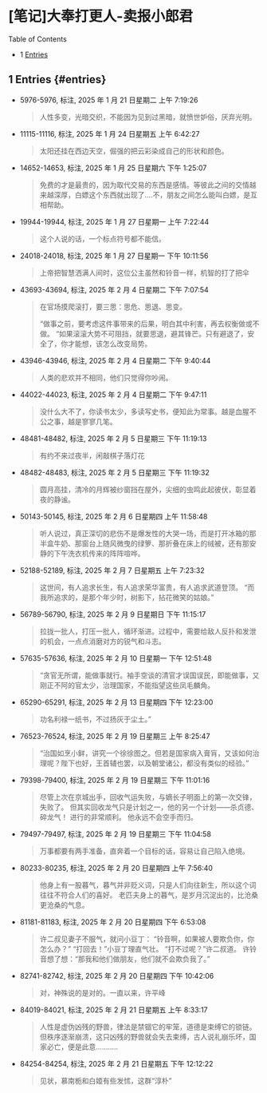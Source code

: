 # [笔记]大奉打更人-卖报小郎君


<div class="ox-hugo-toc toc has-section-numbers">

<div class="heading">Table of Contents</div>

- <span class="section-num">1</span> [Entries](#entries)

</div>
<!--endtoc-->



## <span class="section-num">1</span> Entries {#entries}

-   5976-5976, 标注, 2025 年 1 月 21 日星期二 上午 7:19:26

    > 人性多变，光暗交织，不能因为见到过黑暗，就愤世妒俗，厌弃光明。

-   11115-11116, 标注, 2025 年 1 月 24 日星期五 上午 6:42:27

    > 太阳还挂在西边天空，倔强的把云彩染成自己的形状和颜色。

-   14652-14653, 标注, 2025 年 1 月 25 日星期六 下午 1:25:07

    > 免费的才是最贵的，因为取代交易的东西是感情。等彼此之间的交情越来越深厚，白嫖这个东西就出现了….不，朋友之间怎么能叫白嫖，是互相帮助。

-   19944-19944, 标注, 2025 年 1 月 27 日星期一 上午 7:22:44

    > 这个人说的话，一个标点符号都不能信。

-   24018-24018, 标注, 2025 年 1 月 27 日星期一 下午 10:11:56

    > 上帝把智慧洒满人间时，这位公主虽然和铃音一样，机智的打了把伞

-   43693-43694, 标注, 2025 年 2 月 4 日星期二 下午 7:07:54

    > 在官场摸爬滚打，要三思：思危、思退、思变。
    >
    > “做事之前，要考虑这件事带来的后果，明白其中利害，再去权衡做或不做。 “如果滚滚大势不可阻挡，就要思退，避其锋芒。只有避退了，安全了，你才能想，该怎么改变局势。

-   43946-43946, 标注, 2025 年 2 月 4 日星期二 下午 9:40:44

    > 人类的悲欢并不相同，他们只觉得你吵闹。

-   44022-44023, 标注, 2025 年 2 月 4 日星期二 下午 9:47:11

    > 没什么大不了，你读书太少，多读写史书，便知此为常事。越是血腥不公之事，越是寥寥几笔。

-   48481-48482, 标注, 2025 年 2 月 5 日星期三 下午 11:19:13

    > 有约不来过夜半，闲敲棋子落灯花

-   48482-48483, 标注, 2025 年 2 月 5 日星期三 下午 11:19:32

    > 圆月高挂，清冷的月辉被纱窗挡在屋外，尖细的虫鸣此起彼伏，彰显着夜的静谧。

-   50143-50145, 标注, 2025 年 2 月 6 日星期四 上午 11:58:48

    > 听人说过，真正深切的悲伤不是爆发性的大哭一场，而是打开冰箱的那半盒牛奶、那窗台上随风微曳的绿箩、那折叠在床上的绒被，还有那安静的下午洗衣机传来的阵阵喧哗。

-   52188-52189, 标注, 2025 年 2 月 7 日星期五 上午 7:23:32

    > 这世间，有人追求长生，有人追求荣华富贵，有人追求武道登顶。 “而我所追求的，是那个年少时，树影下，拈花微笑的姑娘。”

-   56789-56790, 标注, 2025 年 2 月 9 日星期日 下午 11:15:17

    > 拉拢一批人，打压一批人，循环渐进。过程中，需要给敌人反扑和发泄的机会，一点点消磨对方的锐气和斗志。

-   57635-57636, 标注, 2025 年 2 月 10 日星期一 下午 12:51:48

    > “贪官无所谓，能做事就行。袖手空谈的清官才误国误民，即能做事，又刚正不阿的官太少，治理国家，不能指望这些凤毛麟角。

-   65290-65291, 标注, 2025 年 2 月 13 日星期四 下午 12:23:00

    > 功名利禄一纸书，不过扬灰于尘土。”

-   76523-76524, 标注, 2025 年 2 月 19 日星期三 上午 8:25:47

    > “治国如烹小鲜，讲究一个徐徐图之。但若是国家病入膏肓，又该如何治理呢？陛下也好，王首辅也罢，以及朝堂诸公，都没有类似的经验。”

-   79398-79400, 标注, 2025 年 2 月 19 日星期三 下午 11:01:16

    > 尽管上次在京城出手，回收气运失败，与嫡长子明面上的第一次交锋，失败了。 但其实回收龙气只是计划之一，他的另一个计划——杀贞德、碎龙气！ 进行的非常顺利。 他永远不会空手而归。

-   79497-79497, 标注, 2025 年 2 月 19 日星期三 下午 11:04:58

    > 万事都要有两手准备，直奔着一个目标的话，容易让自己陷入绝境。

-   80233-80235, 标注, 2025 年 2 月 20 日星期四 上午 7:56:40

    > 他身上有一股暮气，暮气并非贬义词，只是人们向往新生，所以这个词往往不符合人们的喜好。 老匹夫身上的暮气，是岁月沉淀出的，比沧桑更沧桑的气息。

-   81181-81183, 标注, 2025 年 2 月 20 日星期四 下午 6:53:08

    > 许二叔见妻子不服气，就问小豆丁： “铃音啊，如果被人要欺负你，你怎么办？” “打回去！”小豆丁理直气壮。 “打不过呢？”许二叔道。 许铃音想了想：“那我和他们做朋友，他们就不会欺负我了。”

-   82741-82742, 标注, 2025 年 2 月 20 日星期四 下午 10:42:06

    > 对，神殊说的是对的。一直以来，许平峰

-   84019-84021, 标注, 2025 年 2 月 21 日星期五 上午 8:33:17

    > 人性是虚伪凶残的野兽，律法是禁锢它的牢笼，道德是束缚它的锁链。但秩序逐渐崩溃，这只凶残的野兽就会失去束缚，古人说礼崩乐坏，国家必亡，便是此意………..

-   84254-84254, 标注, 2025 年 2 月 21 日星期五 下午 12:12:22

    > 见状，慕南栀和白姬有些发怵，这群“淳朴”

